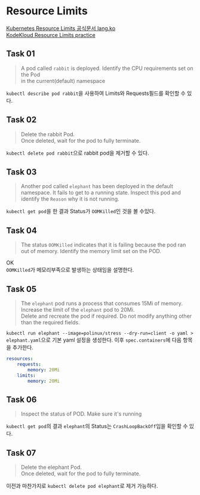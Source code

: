 # Resource Limits

[Kubernetes Resource Limits 공식문서 lang.ko](https://kubernetes.io/ko/docs/concepts/policy/limit-range//)  
[KodeKloud Resource Limits practice](https://kodekloud.com/topic/practice-test-taints-and-tolerations-2/)

## Task 01

> A pod called `rabbit` is deployed. Identify the CPU requirements set on the Pod  
> in the current(default) namespace

`kubectl describe pod rabbit`을 사용하여 Limits와 Requests필드를 확인할 수 있다.

## Task 02

> Delete the rabbit Pod.  
> Once deleted, wait for the pod to fully terminate.

`kubectl delete pod rabbit`으로 rabbit pod을 제거할 수 있다.

## Task 03

> Another pod called `elephant` has been deployed in the default namespace. It fails to get to a running state. Inspect this pod and identify the `Reason` why it is not running.

`kubectl get pod`을 한 결과 Status가 `OOMKilled`인 것을 볼 수있다.

## Task 04

> The status `OOMKilled` indicates that it is failing because the pod ran out of memory. Identify the memory limit set on the POD.

OK  
`OOMKilled`가 메모리부족으로 발생하는 상태임을 설명한다.

## Task 05

> The `elephant` pod runs a process that consumes 15Mi of memory. Increase the limit of the `elephant` pod to 20Mi.  
> Delete and recreate the pod if required. Do not modify anything other than the required fields.

`kubectl run elephant --image=polinux/stress --dry-run=client -o yaml > elephant.yaml`으로 기본 yaml 설정을 생성한다.
이후 `spec.containers`에 다음 항목을 추가한다.

```yaml
resources:
    requests:
        memory: 20Mi
    limits:
        memory: 20Mi
```

## Task 06

> Inspect the status of POD. Make sure it's running

`kubectl get pod`의 결과 `elephant`의 Status는 `CrashLoopBackOff`임을 확인할 수 있다.

## Task 07

> Delete the elephant Pod.  
> Once deleted, wait for the pod to fully terminate.

이전과 마찬가지로 `kubectl delete pod elephant`로 제거 가능하다.
